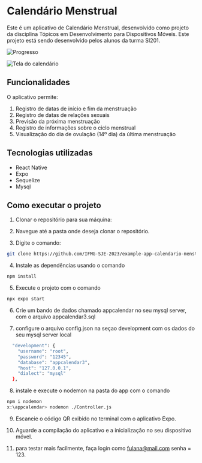 # Calendário Menstrual
Este é um aplicativo de Calendário Menstrual, desenvolvido como projeto da disciplina Tópicos em Desenvolvimento para Dispositivos Móveis. Este projeto está sendo desenvolvido pelos alunos da turma SI201.

![Progresso](https://img.shields.io/badge/progresso-35%25-brightgreen)


![Tela do calendário](https://uploaddeimagens.com.br/images/004/456/490/original/screenshot.jpg?1683449561)  

## Funcionalidades
O aplicativo permite:
1. Registro de datas de início e fim da menstruação
2. Registro de datas de relações sexuais
3. Previsão da próxima menstruação
4. Registro de informações sobre o ciclo menstrual
5. Visualização do dia de ovulação (14º dia) da última menstruação


## Tecnologias utilizadas

- React Native
- Expo
- Sequelize
- Mysql

## Como executar o projeto

1. Clonar o repositório para sua máquina:

2. Navegue até a pasta onde deseja clonar o repositório.

3. Digite o comando:

```bash
git clone https://github.com/IFMG-SJE-2023/example-app-calendario-menstrual-simples.git
```


4. Instale as dependências usando o comando
```bash
npm install
```

5. Execute o projeto com o comando 
```bash
npx expo start
```

6. Crie um bando de dados chamado appcalendar no seu mysql server, com o arquivo appcalendar3.sql

7. configure o arquivo config.json na seçao  development com os dados do seu mysql server local
```bash
  "development": {
    "username": "root",
    "password": "12345",
    "database": "appcalendar3",
    "host": "127.0.0.1",
    "dialect": "mysql"
  },
```

8. instale e execute o nodemon na pasta do app com o comando 
```bash
npm i nodemon 
x:\appcalendar> nodemon ./Controller.js 
```

9. Escaneie o código QR exibido no terminal com o aplicativo Expo.

10. Aguarde a compilação do aplicativo e a inicialização no seu dispositivo móvel.

11. para testar mais facilmente, faça login como fulana@mail.com  senha = 123.
